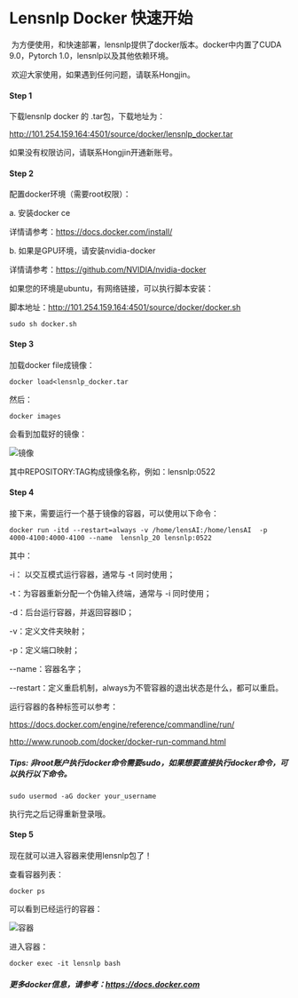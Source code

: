 # Lensnlp Docker 快速开始

​	为方便使用，和快速部署，lensnlp提供了docker版本。docker中内置了CUDA 9.0，Pytorch 1.0，lensnlp以及其他依赖环境。

​	欢迎大家使用，如果遇到任何问题，请联系Hongjin。

#### Step 1 

下载lensnlp docker 的 .tar包，下载地址为：

http://101.254.159.164:4501/source/docker/lensnlp_docker.tar

如果没有权限访问，请联系Hongjin开通新账号。

#### Step 2

配置docker环境（需要root权限）：

a. 安装docker ce

详情请参考：https://docs.docker.com/install/

b. 如果是GPU环境，请安装nvidia-docker

详情请参考：https://github.com/NVIDIA/nvidia-docker

如果您的环境是ubuntu，有网络链接，可以执行脚本安装：

脚本地址：http://101.254.159.164:4501/source/docker/docker.sh

```shell
sudo sh docker.sh
```

#### Step 3 

加载docker file成镜像：

```
docker load<lensnlp_docker.tar
```

然后：

```shell
docker images
```

会看到加载好的镜像：

![镜像](./images/image.png)

其中REPOSITORY:TAG构成镜像名称，例如：lensnlp:0522

#### Step 4

接下来，需要运行一个基于镜像的容器，可以使用以下命令：

```shell
docker run -itd --restart=always -v /home/lensAI:/home/lensAI  -p 4000-4100:4000-4100 --name  lensnlp_20 lensnlp:0522
```

其中：

-i： 以交互模式运行容器，通常与 -t 同时使用；

-t：为容器重新分配一个伪输入终端，通常与 -i 同时使用；

-d：后台运行容器，并返回容器ID；

-v：定义文件夹映射；

-p：定义端口映射；

--name：容器名字；

--restart：定义重启机制，always为不管容器的退出状态是什么，都可以重启。

运行容器的各种标签可以参考：

https://docs.docker.com/engine/reference/commandline/run/

http://www.runoob.com/docker/docker-run-command.html

##### Tips: 非root账户执行docker命令需要sudo，如果想要直接执行docker命令，可以执行以下命令。

```shell
sudo usermod -aG docker your_username
```

执行完之后记得重新登录哦。

#### Step 5

现在就可以进入容器来使用lensnlp包了！

查看容器列表：

```shell
docker ps
```

可以看到已经运行的容器：

![容器](./images/container.png)

进入容器：

```shell
docker exec -it lensnlp bash
```

##### 更多docker信息，请参考：https://docs.docker.com

